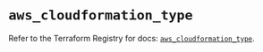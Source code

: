 # `aws_cloudformation_type`

Refer to the Terraform Registry for docs: [`aws_cloudformation_type`](https://registry.terraform.io/providers/hashicorp/aws/6.14.1/docs/resources/cloudformation_type).

